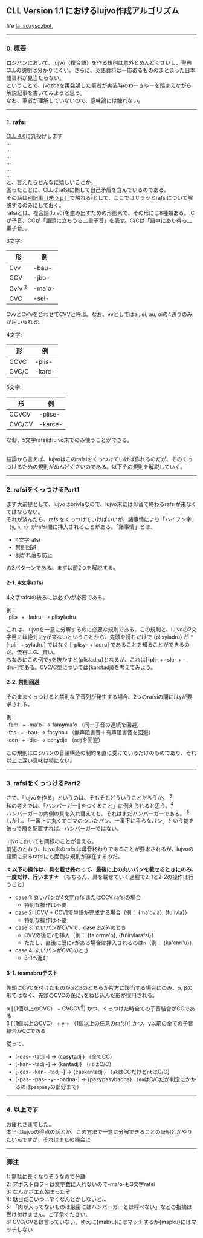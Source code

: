 ## CLL Version 1.1 におけるlujvo作成アルゴリズム
fi'e [la .sozysozbot.](http://twitter.com/sosobotpi)

---------

### 0. 概要
ロジバンにおいて、lujvo（複合語）を作る規則は意外とめんどくさいし、聖典CLLの説明は分かりにくい。さらに、英語資料は一応あるもののまとまった日本語資料が見当たらない。  
ということで、jvozbaを[再発明](https://sozysozbot.github.io/sozysozbot_jvozba/sozysozbot_jvozba.html)した筆者が実装時のわーきゃーを踏まえながら解説記事を書いてみようと思う。  
なお、筆者が理解していないので、意味論には触れない。  

---------

### 1. rafsi
[CLL 4.6](http://lojban.org/publications/cll/cll_v1.1_xhtml-no-chunks/#section-rafsi)に丸投げします  
…  
…  
…  
…  
…  
…  
と、言えたらどんなに嬉しいことか。  
困ったことに、CLLはrafsiに関して自己矛盾を含んでいるのである。  
その話は[別記事（未うｐ）](https://sozysozbot.github.io/FIXME)で触れる<sup>[1](#foot1)</sup>として、ここではサラッとrafsiについて解説するのみにしておく。  
rafsiとは、複合語(lujvo)を生み出すための形態素で、その形には8種類ある。
Cが子音、CCが「語頭に立ちうる二重子音」を表す。C/Cは「語中にあり得る二重子音」。

3文字:

形 | 例
--- | ---
Cvv | -bau-
CCV | -jbo-
Cv'v <sup>[2](#foot2)</sup> | -ma'o-
CVC | -sel-

CvvとCv'vを合わせてCVVと呼ぶ。なお、vvとしてはai, ei, au, oiの4通りのみが用いられる。

4文字:

形 | 例
--- | ---
CCVC | -plis-
CVC/C | -karc-

5文字:

形 | 例
--- | ---
CCVCV | -plise-
CVC/CV | -karce-

なお、5文字rafsiはlujvo末でのみ使うことができる。  
<br>

結論から言えば、lujvoはこのrafsiをくっつけていけば作れるのだが、そのくっつけるための規則がめんどくさいのである。以下その規則を解説していく。

--------

### 2. rafsiをくっつけるPart1
まず大前提として、lujvoはbrivlaなので、lujvo末には母音で終わるrafsiが来なくてはならない。  
それが済んだら、rafsiをくっつけていけばいいが、諸事情により「ハイフン字」（`y`, `n`, `r`）がrafsi間に挿入されることがある。「諸事情」とは、

* 4文字rafsi  
* 禁則回避  
* 剥がれ落ち防止  

の3パターンである。まずは前2つを解説する。
  
  
  
#### 2-1. 4文字rafsi
4文字rafsiの後ろには必ず`y`が必要である。  

例：  
-plis- + -ladru- → plis**y**ladru

これは、lujvoを一意に分解するのに必要な規則である。この規則と、lujvoの2文字目には絶対にyが来ないということから、先頭を読むだけで {plisyladru} が *[-pli- + syladru] ではなく [-plisy- + ladru] であることを知ることができるのだ。流石LLG、賢い。  
ちなみにこの例でyを抜かすと{plisladru}となるが、これは[-pli- + -sla- + -dru-]である。CVC/C型については{karctadji}を考えてみよう。
  
  
  
#### 2-2. 禁則回避
そのままくっつけると禁則な子音列が発生する場合、2つのrafsiの間には`y`が要求される。  

例：  
-fam- + -ma'o- → fam**y**ma'o （同一子音の連続を回避）  
-fas- + -bau- → fas**y**bau （無声阻害音＋有声阻害音を回避）  
-cen- + -dje- → cen**y**dje （`ndj`を回避）  

この規則はロジバンの音韻構造の制約を直に受けているだけのものであり、それ以上に深い意味は特にない。

--------

### 3. rafsiをくっつけるPart2
さて、「lujvoを作る」というのは、そもそもどういうことだろうか。 <sup>[3](#foot3)</sup>  
私の考えでは、「ハンバーガー🍔をつくること」に例えられると思う。<sup>[4](#foot4)</sup>  
ハンバーガーの内側の具を入れ替えても、それはまだハンバーガーである。 <sup>[5](#foot5)</sup>  
しかし、「一番上に丸くてゴマのついたパン、一番下に平らなパン」という掟を破って層を配置すれば、ハンバーガーではない。  

lujvoにおいても同様のことが言える。  
前述のとおり、lujvo末のrafsiは母音終わりであることが要求されるが、lujvoの語頭に来るrafsiにも面倒な規則が存在するのだ。  

**☆以下の操作は、具を載せ終わって、最後に上の丸いパンを載せるときにのみ、一度だけ、行います☆** （もちろん、具を載せていく過程で2-1と2-2の操作は行うこと）  
- case 1: 丸いパンが4文字rafsiまたはCCV rafsiの場合  
	- 特別な操作は不要
- case 2: [CVV + CCV]で単語が完成する場合（例： {ma'ovla}, {fu'ivla}）
	- 特別な操作は不要
- case 3: 丸いパンがCVVで、case 2以外のとき
	- CVVの後に`r`を挿入（例： {fa'orma'o}, {fu'irvlarafsi}）
	- ただし、直後に既に`r`がある場合は挿入されるのは`n`（例： {ka'enri'u}）
- case 4: 丸いパンがCVCのとき
	- 3-1へ進む

#### 3-1. tosmabruテスト
先頭にCVCを付けたものがαとβのどちらか片方に該当する場合にのみ、α, βの形ではなく、先頭のCVCの後に`y`をねじ込んだ形が採用される。   
 
α [（1個以上のCVC） + CVCCV<sup>[6](#foot6)</sup>] かつ、くっつけた時全ての子音結合がCCである  
β [（1個以上のCVC） + `y` + （1個以上の任意のrafsi）] かつ、y以前の全ての子音結合がCCである  

従って、
- [-cas- -tadji-] → {cas**y**tadji} （全てCC）
- [-kan- -tadji-] → {kantadji} （`nt`はC/C）
- [-cas- -kan- -tadji-] → {caskantadji} （`sk`はCCだけど`nt`はC/C）
- [-pas- -pas- -y- -badna-] → {pas**y**pasybadna} （`dn`はC/Cだが判定にかかるのは`paspasy`の部分まで）

--------
### 4. 以上です
お疲れさまでした。  
本当はlujvoの得点の話とか、この方法で一意に分解できることの証明とかやりたいんですが、それはまたの機会に

--------
### 脚注

<a name="foot1">1</a>: 無駄に長くなりそうなので分離  
<a name="foot2">2</a>: アポストロフィは文字数に入れないので-ma'o-も3文字rafsi  
<a name="foot3">3</a>: なんかポエム始まったぞ  
<a name="foot4">4</a>: 駄目だこいつ…早くなんとかしないと…   
<a name="foot5">5</a>: 「肉が入ってないものは厳密にはハンバーガーとは呼べない」などの指摘は受け付けません。ご了承ください。  
<a name="foot6">6</a>: CVC/CVとは言っていない。ゆえに{mabru}にはマッチするが{mapku}にはマッチしない
